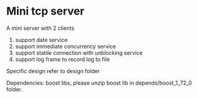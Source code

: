 # Mini tcp server

A mini server with 2 clients
1. support date service
2. support immediate concurrency service
3. support stable connection with unblocking service
4. support log frame to record log to file

Specific design refer to design folder

Dependencies:
boost libs, please unzip boost lib in depends/boost_1_72_0 folder.